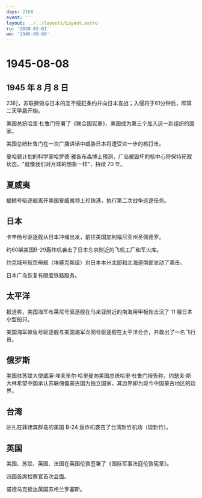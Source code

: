 ```yaml
---
days: 2168
event: ''
layout: ../../layouts/Layout.astro
ru: '2028-02-01'
ww: '1945-08-08'
---
```


# 1945-08-08

## 1945 年 8 月 8 日

23时，苏联撕毁与日本的互不侵犯条约并向日本宣战；入侵将于61分钟后，即第二天早晨开始。

美国总统哈里·杜鲁门签署了《联合国宪章》，美国成为第三个加入这一新组织的国家。

美国总统杜鲁门在一次广播讲话中威胁日本将遭受进一步的核打击。

曼哈顿计划的科学家哈罗德·雅各布森博士预测，广岛被毁坏的核中心将保持死寂状态，"就像我们对月球的想象一样"，持续
70 年。

## 夏威夷

蝠鲼号驱逐舰离开美国夏威夷领土珍珠港，执行第二次战争巡逻任务。

## 日本

卡辛杨号驱逐舰从日本冲绳出发，前往美国加利福尼亚州圣佩德罗。

约60架美国B-29轰炸机袭击了日本东京附近的飞机工厂和军火库。

约克城号航空母舰（埃塞克斯级）对日本本州北部和北海道南部发动了袭击。

日本广岛恢复有限度铁路服务。

## 太平洋

报道称，美国海军布莱尼号驱逐舰在马来亚附近的南海用甲板炮击沉了 11
艘日本小型船只。

美国海军鲸鱼号驱逐舰与美国海军龙网号驱逐舰在太平洋会合，并救出了一名飞行员。

## 俄罗斯

美国驻苏联大使威廉·埃夫里尔·哈里曼向美国总统哈里·杜鲁门报告称，约瑟夫·斯大林希望中国承认苏联傀儡蒙古国为独立国家，其边界即为现今中国蒙古地区的边界。

## 台湾

驻扎在菲律宾群岛的美国 B-24 轰炸机袭击了台湾新竹机场（现新竹）。

## 英国

美国、苏联、英国、法国在英国伦敦签署了《国际军事法庭伦敦宪章》。

四国首席检察官首次会面。

诺德马克抵达英国苏格兰罗塞斯。